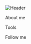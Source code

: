 ![Header](https://github.com/alla1978/alla1978/blob/main/assets/Quality-Assurance-AwsQuality.png)

About me

Tools

Follow me